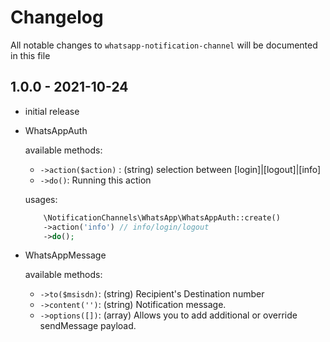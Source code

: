 # Changelog

All notable changes to `whatsapp-notification-channel` will be documented in this file

## 1.0.0 - 2021-10-24

- initial release
- WhatsAppAuth
    
    available methods:
    - `->action($action)` : (string) selection between [login]|[logout]|[info]
    - `->do()`: Running this action

    usages:
    ```php
        \NotificationChannels\WhatsApp\WhatsAppAuth::create()
        ->action('info') // info/login/logout
        ->do();
    ```
  
- WhatsAppMessage

    available methods:
    - `->to($msisdn)`: (string) Recipient's Destination number
    - `->content('')`: (string) Notification message.
    - `->options([])`: (array) Allows you to add additional or override sendMessage payload.

